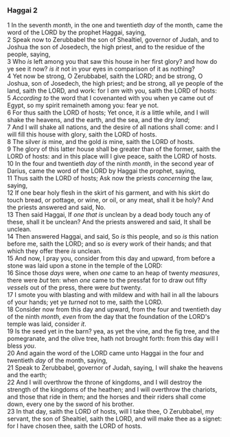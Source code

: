 ### Haggai 2

1 In the seventh *month*, in the one and twentieth *day* of the month, came the word of the LORD by the prophet Haggai, saying,  
2 Speak now to Zerubbabel the son of Shealtiel, governor of Judah, and to Joshua the son of Josedech, the high priest, and to the residue of the people, saying,  
3 Who *is* left among you that saw this house in her first glory? and how do ye see it now? *is it* not in your eyes in comparison of it as nothing?  
4 Yet now be strong, O Zerubbabel, saith the LORD; and be strong, O Joshua, son of Josedech, the high priest; and be strong, all ye people of the land, saith the LORD, and work: for I *am* with you, saith the LORD of hosts:  
5 *According to* the word that I covenanted with you when ye came out of Egypt, so my spirit remaineth among you: fear ye not.  
6 For thus saith the LORD of hosts; Yet once, it *is* a little while, and I will shake the heavens, and the earth, and the sea, and the dry *land*;  
7 And I will shake all nations, and the desire of all nations shall come: and I will fill this house with glory, saith the LORD of hosts.  
8 The silver *is* mine, and the gold *is* mine, saith the LORD of hosts.  
9 The glory of this latter house shall be greater than of the former, saith the LORD of hosts: and in this place will I give peace, saith the LORD of hosts.  
10 In the four and twentieth *day* of the ninth *month*, in the second year of Darius, came the word of the LORD by Haggai the prophet, saying,  
11 Thus saith the LORD of hosts; Ask now the priests *concerning* the law, saying,  
12 If one bear holy flesh in the skirt of his garment, and with his skirt do touch bread, or pottage, or wine, or oil, or any meat, shall it be holy? And the priests answered and said, No.  
13 Then said Haggai, If *one that is* unclean by a dead body touch any of these, shall it be unclean? And the priests answered and said, It shall be unclean.  
14 Then answered Haggai, and said, So *is* this people, and so *is* this nation before me, saith the LORD; and so *is* every work of their hands; and that which they offer there *is* unclean.  
15 And now, I pray you, consider from this day and upward, from before a stone was laid upon a stone in the temple of the LORD:  
16 Since those *days* were, when *one* came to an heap of twenty *measures*, there were *but* ten: when *one* came to the pressfat for to draw out fifty *vessels* out of the press, there were *but* twenty.  
17 I smote you with blasting and with mildew and with hail in all the labours of your hands; yet ye *turned* not to me, saith the LORD.  
18 Consider now from this day and upward, from the four and twentieth day of the ninth *month, even* from the day that the foundation of the LORD's temple was laid, consider *it*.  
19 Is the seed yet in the barn? yea, as yet the vine, and the fig tree, and the pomegranate, and the olive tree, hath not brought forth: from this day will I bless *you*.  
20 And again the word of the LORD came unto Haggai in the four and twentieth *day* of the month, saying,  
21 Speak to Zerubbabel, governor of Judah, saying, I will shake the heavens and the earth;  
22 And I will overthrow the throne of kingdoms, and I will destroy the strength of the kingdoms of the heathen; and I will overthrow the chariots, and those that ride in them; and the horses and their riders shall come down, every one by the sword of his brother.  
23 In that day, saith the LORD of hosts, will I take thee, O Zerubbabel, my servant, the son of Shealtiel, saith the LORD, and will make thee as a signet: for I have chosen thee, saith the LORD of hosts.  
